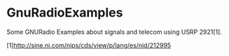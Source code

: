 # GnuRadioExamples

Some GNURadio Examples about signals and telecom using USRP 2921[1]. 

[1]http://sine.ni.com/nips/cds/view/p/lang/es/nid/212995
